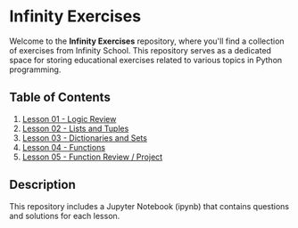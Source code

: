 # Infinity Exercises

Welcome to the **Infinity Exercises** repository, where you'll find a collection of exercises from Infinity School. This repository serves as a dedicated space for storing educational exercises related to various topics in Python programming.


## Table of Contents

1. [Lesson 01 - Logic Review](Python/Aula%201/atividades.ipynb)
2. [Lesson 02 - Lists and Tuples](Python/Aula%202/atividades.ipynb)
3. [Lesson 03 - Dictionaries and Sets](Python/Aula%203/atividades.ipynb)
4. [Lesson 04 - Functions](Python/Aula%204/atividades.ipynb)
5. [Lesson 05 - Function Review / Project](Python/Aula%205/atividades.ipynb)

## Description

This repository includes a Jupyter Notebook (ipynb) that contains questions and solutions for each lesson.
